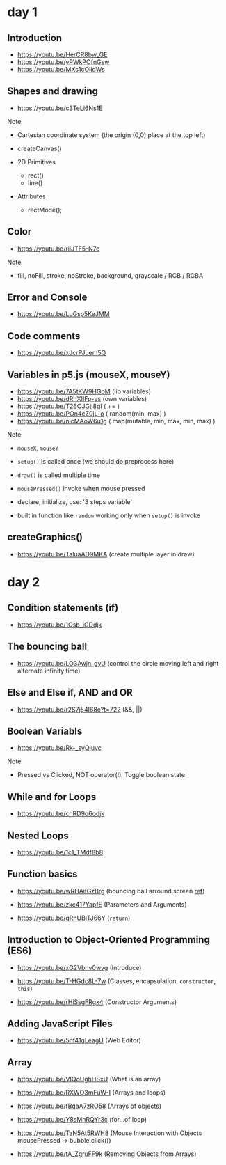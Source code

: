 # day 1

## Introduction

- https://youtu.be/HerCR8bw_GE
- https://youtu.be/yPWkPOfnGsw
- https://youtu.be/MXs1cOlidWs


## Shapes and drawing
- https://youtu.be/c3TeLi6Ns1E

Note:
- Cartesian coordinate system (the origin (0,0) place at the top left)

- createCanvas()

- 2D Primitives
  - rect()
  - line()

- Attributes
  - rectMode();

## Color
- https://youtu.be/riiJTF5-N7c

Note: 
- fill, noFill, stroke, noStroke, background, grayscale / RGB / RGBA

## Error and Console
- https://youtu.be/LuGsp5KeJMM

## Code comments
- https://youtu.be/xJcrPJuem5Q

## Variables in p5.js (mouseX, mouseY) 
- https://youtu.be/7A5tKW9HGoM (lib variables)
- https://youtu.be/dRhXIIFp-ys (own variables)
- https://youtu.be/T26OJGjI8qI ( += )
- https://youtu.be/POn4cZ0jL-o ( random(min, max) )
- https://youtu.be/nicMAoW6u1g ( map(mutable, min, max, min, max) )

Note: 

- `mouseX`, `mouseY`
- `setup()` is called once (we should do preprocess here)
- `draw()` is called multiple time
- `mousePressed()` invoke when mouse pressed

- declare, initialize, use: '3 steps variable'
- built in function like `random` working only when `setup()` is invoke 

## createGraphics()
- https://youtu.be/TaluaAD9MKA (create multiple layer in draw)

# day 2

## Condition statements (if)
- https://youtu.be/1Osb_iGDdjk

## The bouncing ball
- https://youtu.be/LO3Awjn_gyU (control the circle moving left and right alternate infinity time)

## Else and Else if, AND and OR
- https://youtu.be/r2S7j54I68c?t=722 (&&, ||)

## Boolean Variabls 
- https://youtu.be/Rk-_syQluvc

Note:

- Pressed vs Clicked, NOT operator(!), Toggle boolean state

## While and for Loops
- https://youtu.be/cnRD9o6odjk

## Nested Loops
- https://youtu.be/1c1_TMdf8b8

## Function basics
- https://youtu.be/wRHAitGzBrg (bouncing ball arround screen [ref](https://editor.p5js.org/codingtrain/sketches/omHOuJY1))

- https://youtu.be/zkc417YapfE (Parameters and Arguments)

- https://youtu.be/qRnUBiTJ66Y (`return`)

## Introduction to Object-Oriented Programming (ES6)

- https://youtu.be/xG2Vbnv0wvg (Introduce)

- https://youtu.be/T-HGdc8L-7w (Classes, encapsulation, `constructor`, `this`)

- https://youtu.be/rHiSsgFRgx4 (Constructor Arguments)

## Adding JavaScript Files
- https://youtu.be/5nf41qLeagU (Web Editor) 

## Array
- https://youtu.be/VIQoUghHSxU (What is an array)

- https://youtu.be/RXWO3mFuW-I (Arrays and loops)

- https://youtu.be/fBqaA7zRO58 (Arrays of objects)

- https://youtu.be/Y8sMnRQYr3c (for...of loop)

- https://youtu.be/TaN5At5RWH8 (Mouse Interaction with Objects mousePressed -> bubble.click())

- https://youtu.be/tA_ZgruFF9k (Removing Objects from Arrays)